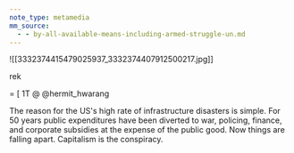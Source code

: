 ```yaml
---
note_type: metamedia
mm_source:
  - - by-all-available-means-including-armed-struggle-un.md
---
```


![[3332374415479025937_3332374407912500217.jpg]]

rek

=
[ 1T
@ @hermit_hwarang

The reason for the US's high rate of
infrastructure disasters is simple. For 50 years
public expenditures have been diverted to war,
policing, finance, and corporate subsidies at the
expense of the public good. Now things are
falling apart. Capitalism is the conspiracy.

